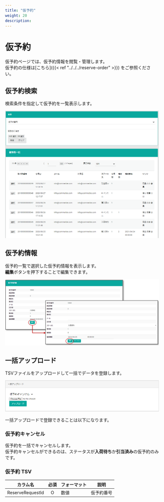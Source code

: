```yaml
---
title: "仮予約"
weight: 20
description: 
---
```


# 仮予約
仮予約ページでは、仮予約情報を閲覧・管理します。  
仮予約の仕様は[こちら]({{< ref "../../../reserve-order" >}}) をご参照ください。

## 仮予約検索
検索条件を指定して仮予約を一覧表示します。

![検索](search.png)

## 仮予約情報
仮予約一覧で選択した仮予約情報を表示します。  
**編集**ボタンを押下することで編集できます。

![詳細](detail.png)

## 一括アップロード
TSVファイルをアップロードして一括でデータを登録します。

![一括アップロード](bulk-upload.png)

一括アップロードで登録できることは以下になります。

### 仮予約キャンセル
仮予約を一括でキャンセルします。  
仮予約キャンセルができるのは、ステータスが**入荷待ち**か**引当済み**の仮予約のみです。

### 仮予約 TSV

|     カラム名     | 必須  | フォーマット |    説明    |
| ---------------- | :---: | ------------ | ---------- |
| ReserveRequestId |   O   | 数値         | 仮予約番号 |

